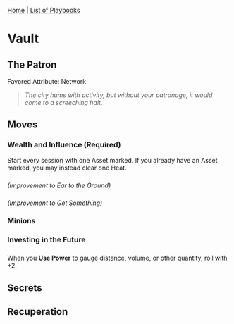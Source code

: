 [Home](../index.md) | [List of Playbooks](../index.md#Playbooks)

# Vault
## The Patron
Favored Attribute: Network

>*The city hums with activity, but without your patronage, it would come to a screeching halt.*


## Moves
### Wealth and Influence (Required)
Start every session with one Asset marked. If you already have an Asset marked, you may instead clear one Heat.

### 
*(Improvement to Ear to the Ground)*

### 
*(Improvement to Get Something)*

### Minions

### Investing in the Future

### 
When you **Use Power** to gauge distance, volume, or other quantity, roll with +2.


## Secrets
## Recuperation